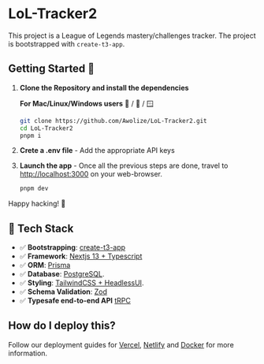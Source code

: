 # LoL-Tracker2

This project is a League of Legends mastery/challenges tracker. The project is bootstrapped with `create-t3-app`.


## Getting Started :rocket:
1. **Clone the Repository and install the dependencies** 

    **For Mac/Linux/Windows users** :apple: / :penguin: / :window:
    ```bash
    git clone https://github.com/Awolize/LoL-Tracker2.git
    cd LoL-Tracker2
    pnpm i
    ```
2. **Crete a .env file** - Add the appropriate API keys
3. **Launch the app** - Once all the previous steps are done, travel to [http://localhost:3000](http://localhost:3000) on your web-browser.
    ```bash
    pnpm dev
    ```

Happy hacking! :tada:

## 🚀 Tech Stack

- ✅ **Bootstrapping**: [create-t3-app](https://create.t3.gg)
- ✅ **Framework**: [Nextjs 13 + Typescript](https://nextjs.org/)
- ✅ **ORM**: [Prisma](https://prisma.io)
- ✅ **Database**: [PostgreSQL](https://www.postgresql.org/).
- ✅ **Styling**: [TailwindCSS + HeadlessUI](https://tailwindcss.com).
- ✅ **Schema Validation**: [Zod](https://github.com/colinhacks/zod)
- ✅ **Typesafe end-to-end API** [tRPC](https://trpc.io)

## How do I deploy this?

Follow our deployment guides for [Vercel](https://create.t3.gg/en/deployment/vercel), [Netlify](https://create.t3.gg/en/deployment/netlify) and [Docker](https://create.t3.gg/en/deployment/docker) for more information.
